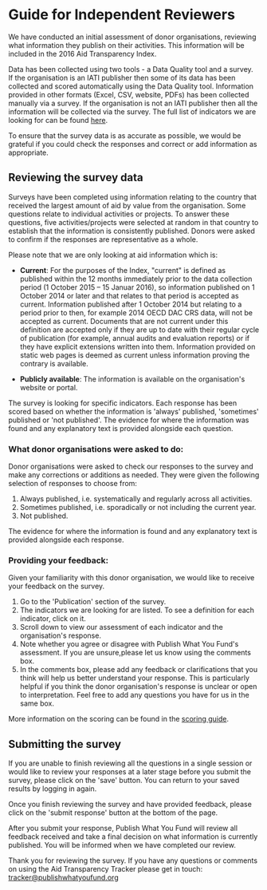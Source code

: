 # Guide for Independent Reviewers

We have conducted an initial assessment of donor organisations, reviewing what information they publish on their activities. This information will be included in the 2016 Aid Transparency Index.

Data has been collected using two tools - a Data Quality tool and a survey. If the organisation is an IATI publisher then some of its data has been collected and scored automatically using the Data Quality tool. Information provided in other formats (Excel, CSV, website, PDFs) has been collected manually via a survey. If the organisation is not an IATI publisher then all the information will be collected via the survey. The full list of indicators we are looking for can be found [here](http://www.publishwhatyoufund.org/wp-content/uploads/2017/08/2018-Aid-Transparency-Index-technical-paper_updated-170815.pdf).

To ensure that the survey data is as accurate as possible, we would be grateful if you could check the responses and correct or add information as appropriate.


## Reviewing the survey data

Surveys have been completed using information relating to the country that received the largest amount of aid by value from the organisation. Some questions relate to individual activities or projects. To answer these questions, five activities/projects were selected at random in that country to establish that the information is consistently published. Donors were asked to confirm if the responses are representative as a whole.


Please note that we are only looking at aid information which is:

* **Current**: For the purposes of the Index, "current" is defined as
published within the 12 months immediately prior to the data
collection period (1 October 2015 &ndash; 15 Januar 2016), so information
published on 1 October 2014 or later and that relates to that period is
accepted as current. Information published after 1 October 2014 but
relating to a period prior to then, for example 2014 OECD DAC CRS data,
will not be accepted as current. Documents that are not current under this
definition are accepted only if they are up to date with their regular
cycle of publication (for example, annual audits and evaluation reports)
or if they have explicit extensions written into them. Information provided
on static web pages is deemed as current unless information proving
the contrary is available.

* **Publicly available**: The information is available on the organisation's website or portal.

The survey is looking for specific indicators. Each response
has been scored based on whether the information is 'always'
published, 'sometimes' published or 'not published'. The evidence for
where the information was found and any explanatory text is provided
alongside each question.


### What donor organisations were asked to do:

Donor organisations were asked to check our responses to the survey and make any corrections or additions as needed. They were given the following selection of responses to choose from:

1. Always published, i.e. systematically and regularly across all activities.
2. Sometimes published, i.e. sporadically or not including the current year.
3. Not published.

The evidence for where the information is found and any explanatory text is provided alongside each response.


### Providing your feedback:

Given your familiarity with this donor organisation, we would like to receive your feedback on the survey.

1. Go to the 'Publication' section of the survey.
1. The indicators we are looking for are listed. To see a definition for each indicator, click on it.
1. Scroll down to view our assessment of each indicator and the organisation's response.
1. Note whether you agree or disagree with Publish What You Fund's assessment. If you are unsure,please let us know using the comments box.
1. In the comments box, please add any feedback or clarifications that you think will help us better understand your response. This is particularly helpful if you think the donor organisation's response is unclear or open to interpretation. Feel free to add any questions you have for us in the same box.

More information on the scoring can be found in the [scoring guide](http://www.publishwhatyoufund.org/index/2016-aid-transparency-index/).


## Submitting the survey

If you are unable to finish reviewing all the questions in a single session or would like to review your responses at a later stage before you submit the survey, please click on the 'save' button. You can return to your saved results by logging in again.

Once you finish reviewing the survey and have provided feedback, please click on the 'submit response' button at the bottom of the page.

After you submit your response, Publish What You Fund will review all feedback received and take a final decision on what information is currently published. You will be informed when we have completed our review.

Thank you for reviewing the survey. If you have any questions or comments on using the Aid Transparency Tracker please get in touch: tracker@publishwhatyoufund.org
